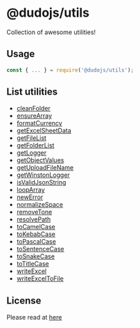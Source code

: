 # @dudojs/utils
Collection of awesome utilities!

## Usage
```javascript
const { ... } = require('@dudojs/utils');
```

## List utilities
 * [cleanFolder](./src/cleanFolder.js)
 * [ensureArray](./src/ensureArray.js)
 * [formatCurrency](./src/formatCurrency.js)
 * [getExcelSheetData](./src/getExcelSheetData.js)
 * [getFileList](./src/getFileList.js)
 * [getFolderList](./src/getFolderList.js)
 * [getLogger](./src/getLogger.js)
 * [getObjectValues](./src/getObjectValues.js)
 * [getUploadFileName](./src/getUploadFileName.js)
 * [getWinstonLogger](./src/getWinstonLogger.js)
 * [isValidJsonString](./src/isValidJsonString.js)
 * [loopArray](./src/loopArray.js)
 * [newError](./src/newError.js)
 * [normalizeSpace](./src/normalizeSpace.js)
 * [removeTone](./src/removeTone.js)
 * [resolvePath](./src/resolvePath.js)
 * [toCamelCase](./src/toCamelCase.js)
 * [toKebabCase](./src/toKebabCase.js)
 * [toPascalCase](./src/toPascalCase.js)
 * [toSentenceCase](./src/toSentenceCase.js)
 * [toSnakeCase](./src/toSnakeCase.js)
 * [toTitleCase](./src/toTitleCase.js)
 * [writeExcel](./src/writeExcel.js)
 * [writeExcelToFile](./src/writeExcelToFile.js)

## License
Please read at [here](./LICENSE.md)
